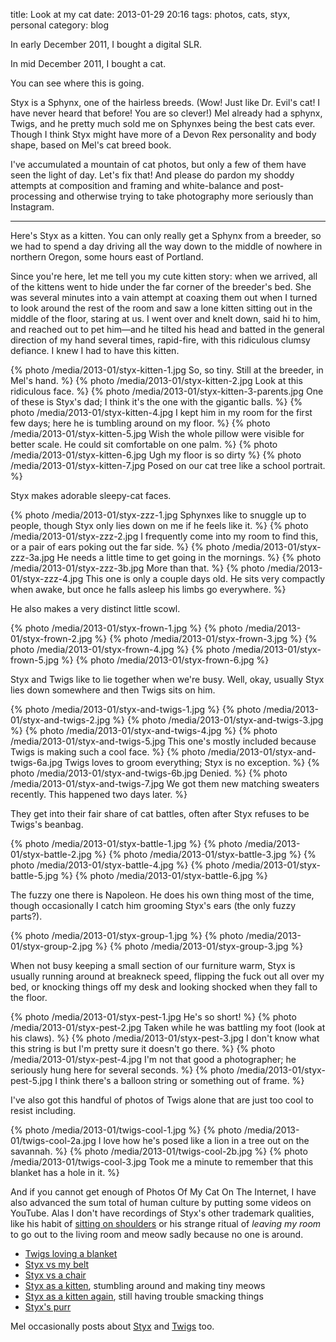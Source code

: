 title: Look at my cat
date: 2013-01-29 20:16
tags: photos, cats, styx, personal
category: blog

In early December 2011, I bought a digital SLR.

In mid December 2011, I bought a cat.

You can see where this is going.

Styx is a Sphynx, one of the hairless breeds.  (Wow!  Just like Dr. Evil's cat!  I have never heard that before!  You are so clever!)  Mel already had a sphynx, Twigs, and he pretty much sold me on Sphynxes being the best cats ever.  Though I think Styx might have more of a Devon Rex personality and body shape, based on Mel's cat breed book.

I've accumulated a mountain of cat photos, but only a few of them have seen the light of day.  Let's fix that!  And please do pardon my shoddy attempts at composition and framing and white-balance and post-processing and otherwise trying to take photography more seriously than Instagram.

<!-- more -->

---

Here's Styx as a kitten.  You can only really get a Sphynx from a breeder, so we had to spend a day driving all the way down to the middle of nowhere in northern Oregon, some hours east of Portland.

Since you're here, let me tell you my cute kitten story: when we arrived, all of the kittens went to hide under the far corner of the breeder's bed.  She was several minutes into a vain attempt at coaxing them out when I turned to look around the rest of the room and saw a lone kitten sitting out in the middle of the floor, staring at us.  I went over and knelt down, said hi to him, and reached out to pet him—and he tilted his head and batted in the general direction of my hand several times, rapid-fire, with this ridiculous clumsy defiance.  I knew I had to have this kitten.

{% photo /media/2013-01/styx-kitten-1.jpg So, so tiny.  Still at the breeder, in Mel's hand. %}
{% photo /media/2013-01/styx-kitten-2.jpg Look at this ridiculous face. %}
{% photo /media/2013-01/styx-kitten-3-parents.jpg One of these is Styx's dad; I think it's the one with the gigantic balls. %}
{% photo /media/2013-01/styx-kitten-4.jpg I kept him in my room for the first few days; here he is tumbling around on my floor. %}
{% photo /media/2013-01/styx-kitten-5.jpg Wish the whole pillow were visible for better scale.  He could sit comfortable on one palm. %}
{% photo /media/2013-01/styx-kitten-6.jpg Ugh my floor is so dirty %}
{% photo /media/2013-01/styx-kitten-7.jpg Posed on our cat tree like a school portrait. %}

Styx makes adorable sleepy-cat faces.

{% photo /media/2013-01/styx-zzz-1.jpg Sphynxes like to snuggle up to people, though Styx only lies down on me if he feels like it. %}
{% photo /media/2013-01/styx-zzz-2.jpg I frequently come into my room to find this, or a pair of ears poking out the far side. %}
{% photo /media/2013-01/styx-zzz-3a.jpg He needs a little time to get going in the mornings. %}
{% photo /media/2013-01/styx-zzz-3b.jpg More than that. %}
{% photo /media/2013-01/styx-zzz-4.jpg This one is only a couple days old.  He sits very compactly when awake, but once he falls asleep his limbs go everywhere. %}

He also makes a very distinct little scowl.

{% photo /media/2013-01/styx-frown-1.jpg %}
{% photo /media/2013-01/styx-frown-2.jpg %}
{% photo /media/2013-01/styx-frown-3.jpg %}
{% photo /media/2013-01/styx-frown-4.jpg %}
{% photo /media/2013-01/styx-frown-5.jpg %}
{% photo /media/2013-01/styx-frown-6.jpg %}

Styx and Twigs like to lie together when we're busy.  Well, okay, usually Styx lies down somewhere and then Twigs sits on him.

{% photo /media/2013-01/styx-and-twigs-1.jpg %}
{% photo /media/2013-01/styx-and-twigs-2.jpg %}
{% photo /media/2013-01/styx-and-twigs-3.jpg %}
{% photo /media/2013-01/styx-and-twigs-4.jpg %}
{% photo /media/2013-01/styx-and-twigs-5.jpg This one's mostly included because Twigs is making such a cool face. %}
{% photo /media/2013-01/styx-and-twigs-6a.jpg Twigs loves to groom everything; Styx is no exception. %}
{% photo /media/2013-01/styx-and-twigs-6b.jpg Denied. %}
{% photo /media/2013-01/styx-and-twigs-7.jpg We got them new matching sweaters recently.  This happened two days later. %}

They get into their fair share of cat battles, often after Styx refuses to be Twigs's beanbag.

{% photo /media/2013-01/styx-battle-1.jpg %}
{% photo /media/2013-01/styx-battle-2.jpg %}
{% photo /media/2013-01/styx-battle-3.jpg %}
{% photo /media/2013-01/styx-battle-4.jpg %}
{% photo /media/2013-01/styx-battle-5.jpg %}
{% photo /media/2013-01/styx-battle-6.jpg %}

The fuzzy one there is Napoleon.  He does his own thing most of the time, though occasionally I catch him grooming Styx's ears (the only fuzzy parts?).

{% photo /media/2013-01/styx-group-1.jpg %}
{% photo /media/2013-01/styx-group-2.jpg %}
{% photo /media/2013-01/styx-group-3.jpg %}

When not busy keeping a small section of our furniture warm, Styx is usually running around at breakneck speed, flipping the fuck out all over my bed, or knocking things off my desk and looking shocked when they fall to the floor.

{% photo /media/2013-01/styx-pest-1.jpg He's so short! %}
{% photo /media/2013-01/styx-pest-2.jpg Taken while he was battling my foot (look at his claws). %}
{% photo /media/2013-01/styx-pest-3.jpg I don't know what this string is but I'm pretty sure it doesn't go there. %}
{% photo /media/2013-01/styx-pest-4.jpg I'm not that good a photographer; he seriously hung here for several seconds. %}
{% photo /media/2013-01/styx-pest-5.jpg I think there's a balloon string or something out of frame. %}

I've also got this handful of photos of Twigs alone that are just too cool to resist including.

{% photo /media/2013-01/twigs-cool-1.jpg %}
{% photo /media/2013-01/twigs-cool-2a.jpg I love how he's posed like a lion in a tree out on the savannah. %}
{% photo /media/2013-01/twigs-cool-2b.jpg %}
{% photo /media/2013-01/twigs-cool-3.jpg Took me a minute to remember that this blanket has a hole in it. %}

And if you cannot get enough of Photos Of My Cat On The Internet, I have also advanced the sum total of human culture by putting some videos on YouTube.  Alas I don't have recordings of Styx's other trademark qualities, like his habit of [sitting on shoulders](http://purplekecleon.tumblr.com/post/34855102637/thanx-for-the-help-cats) or his strange ritual of _leaving my room_ to go out to the living room and meow sadly because no one is around.

* [Twigs loving a blanket](https://www.youtube.com/watch?v=PMxXjrkd0dM)
* [Styx vs my belt](https://www.youtube.com/watch?v=0qLYabS3QBs)
* [Styx vs a chair](https://www.youtube.com/watch?v=GDkgZv3xeMc)
* [Styx as a kitten](https://www.youtube.com/watch?v=u4EY5T-uvI8), stumbling around and making tiny meows
* [Styx as a kitten again](https://www.youtube.com/watch?v=-xHE6VyeMqg), still having trouble smacking things
* [Styx's purr](https://www.youtube.com/watch?v=Iiuik4WItU8)

Mel occasionally posts about [Styx](http://purplekecleon.tumblr.com/tagged/styx) and [Twigs](http://purplekecleon.tumblr.com/tagged/twigs) too.
